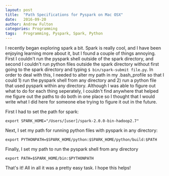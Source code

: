 ```yaml
---
layout: post
title:  "Path Specifications for Pyspark on Mac OSX"
date:   2016-09-20
author: Andrew Fulton
categories: Programming
tags:	Programming, Pyspark, Spark, Python
---
```


I recently began exploring spark a bit. Spark is really cool, and I have been enjoying learning more about it, but I found a couple of things annoying. First I couldn't run the pyspark shell outside of the spark directory, and second I couldn't run python files outside the spark directory without first going to the spark directory and typing `$ bin/spark-submit file.py`. In order to deal with this, I needed to alter my path in my .bash_profile so that I could 1) run the pyspark shell from any directory and 2) run a python file that used pyspark within any directory. Although I was able to figure out what to do for each thing seperately, I couldn't find anywhere that helped me figure out the paths to do both in one place so I thought that I would write what I did here for someone else trying to figure it out in the future.

First I had to set the path for spark:
```
export SPARK_HOME="/Users/[user]/spark-2.0.0-bin-hadoop2.7"
```

Next, I set my path for running python files with pyspark in any directory:
```
export PYTHONPATH=$SPARK_HOME/python:$SPARK_HOME/python/build:$PATH
```

Finally, I set my path to run the pyspark shell from any directory
```
export PATH=$SPARK_HOME/bin:$PYTHONPATH
```

That's it! All in all it was a pretty easy task. I hope this helps!
